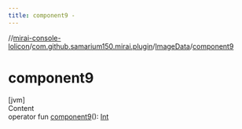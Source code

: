 ```yaml
---
title: component9 -
---
```

//[mirai-console-lolicon](../../index.md)/[com.github.samarium150.mirai.plugin](../index.md)/[ImageData](index.md)/[component9](component9.md)



# component9  
[jvm]  
Content  
operator fun [component9](component9.md)(): [Int](https://kotlinlang.org/api/latest/jvm/stdlib/kotlin/-int/index.html)  



